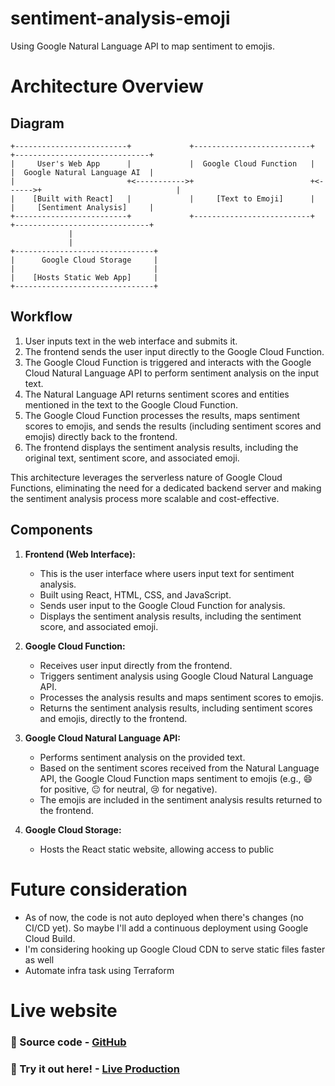 # sentiment-analysis-emoji
Using Google Natural Language API to map sentiment to emojis. 


# Architecture Overview

## Diagram
```
+-------------------------+             +--------------------------+        +------------------------------+
|     User's Web App      |             |  Google Cloud Function   |        |  Google Natural Language AI  |
|                         +<----------->+                          +<------>+                              |
|    [Built with React]   |             |     [Text to Emoji]      |        |     [Sentiment Analysis]     |
+-------------------------+             +--------------------------+        +------------------------------+
             |                                     
             |                                     
+-------------------------------+
|      Google Cloud Storage     |
|                               |
|    [Hosts Static Web App]     |
+-------------------------------+
```
## Workflow

1. User inputs text in the web interface and submits it.
2. The frontend sends the user input directly to the Google Cloud Function.
3. The Google Cloud Function is triggered and interacts with the Google Cloud Natural Language API to perform sentiment analysis on the input text.
4. The Natural Language API returns sentiment scores and entities mentioned in the text to the Google Cloud Function.
5. The Google Cloud Function processes the results, maps sentiment scores to emojis, and sends the results (including sentiment scores and emojis) directly back to the frontend.
6. The frontend displays the sentiment analysis results, including the original text, sentiment score, and associated emoji.

This architecture leverages the serverless nature of Google Cloud Functions, eliminating the need for a dedicated backend server and making the sentiment analysis process more scalable and cost-effective.

## Components

1. **Frontend (Web Interface):**
   - This is the user interface where users input text for sentiment analysis.
   - Built using React, HTML, CSS, and JavaScript.
   - Sends user input to the Google Cloud Function for analysis.
   - Displays the sentiment analysis results, including the sentiment score, and associated emoji.

2. **Google Cloud Function:**
   - Receives user input directly from the frontend.
   - Triggers sentiment analysis using Google Cloud Natural Language API.
   - Processes the analysis results and maps sentiment scores to emojis.
   - Returns the sentiment analysis results, including sentiment scores and emojis, directly to the frontend.

3. **Google Cloud Natural Language API:**
   - Performs sentiment analysis on the provided text.
   - Based on the sentiment scores received from the Natural Language API, the Google Cloud Function maps sentiment to emojis (e.g., 😄 for positive, 😐 for neutral, 😢 for negative).
   - The emojis are included in the sentiment analysis results returned to the frontend.
  
4. **Google Cloud Storage:**
   - Hosts the React static website, allowing access to public

# Future consideration
  - As of now, the code is not auto deployed when there's changes (no CI/CD yet). So maybe I'll add a continuous deployment using Google Cloud Build.
  - I'm considering hooking up Google Cloud CDN to serve static files faster as well
  - Automate infra task using Terraform

# Live website
### 🔗 Source code - [GitHub](https://github.com/vivo1310/sentiment-analysis-emoji/)
### 🔗 Try it out here! - [Live Production](https://storage.googleapis.com/sentiment-analysis-emoji/index.html)

